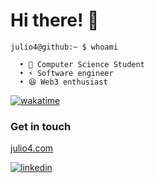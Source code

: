 # Hi there! 👋

```cli
julio4@github:~ $ whoami

  • 🌱 Computer Science Student
  • ⚡ Software engineer
  • 😆 Web3 enthusiast
```
  
[![wakatime](https://wakatime.com/badge/user/c0b3abd7-9e6c-4276-a317-fe6830fdfd5e.svg)](https://wakatime.com/@c0b3abd7-9e6c-4276-a317-fe6830fdfd5e)

### Get in touch

<a href="https://julio4.com">julio4.com</a>

<p>
  <a href="https://www.linkedin.com/in/jules-doumeche/"><img src="https://img.icons8.com/color/50/000000/linkedin.png" alt="linkedin"/></a>
<p>
